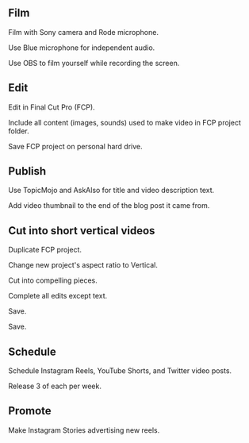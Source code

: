 ## Film

Film with Sony camera and Rode microphone.

Use Blue microphone for independent audio.

Use OBS to film yourself while recording the screen.

## Edit

Edit in Final Cut Pro (FCP).

Include all content (images, sounds) used to make video in FCP project folder.

Save FCP project on personal hard drive.

## Publish

Use TopicMojo and AskAlso for title and video description text.

Add video thumbnail to the end of the blog post it came from.

## Cut into short vertical videos

Duplicate FCP project.

Change new project's aspect ratio to Vertical.

Cut into compelling pieces.

Complete all edits except text.

Save.

Save.

## Schedule

Schedule Instagram Reels, YouTube Shorts, and Twitter video posts.

Release 3 of each per week.

## Promote

Make Instagram Stories advertising new reels.
